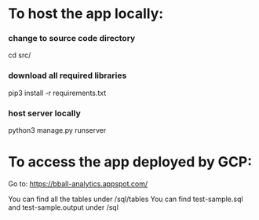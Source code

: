 # To host the app locally:

### change to source code directory
cd src/

### download all required libraries
pip3 install -r requirements.txt

### host server locally
python3 manage.py runserver


# To access the app deployed by GCP:
Go to: https://bball-analytics.appspot.com/

You can find all the tables under /sql/tables 
You can find test-sample.sql and test-sample.output under /sql
